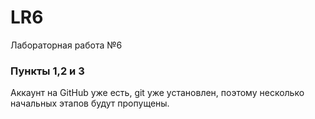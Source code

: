 # LR6
Лабораторная работа №6

### Пункты 1,2 и 3
Аккаунт на GitHub уже есть, git уже установлен,
поэтому несколько начальных этапов будут пропущены.

